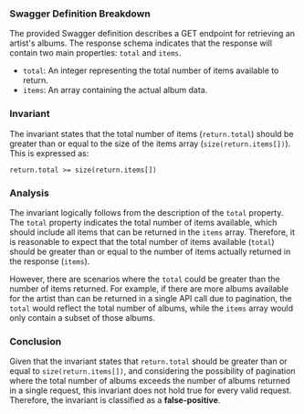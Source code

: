 ### Swagger Definition Breakdown
The provided Swagger definition describes a GET endpoint for retrieving an artist's albums. The response schema indicates that the response will contain two main properties: `total` and `items`. 

- `total`: An integer representing the total number of items available to return.
- `items`: An array containing the actual album data.

### Invariant
The invariant states that the total number of items (`return.total`) should be greater than or equal to the size of the items array (`size(return.items[])`). This is expressed as:

`return.total >= size(return.items[])`

### Analysis
The invariant logically follows from the description of the `total` property. The `total` property indicates the total number of items available, which should include all items that can be returned in the `items` array. Therefore, it is reasonable to expect that the total number of items available (`total`) should be greater than or equal to the number of items actually returned in the response (`items`). 

However, there are scenarios where the `total` could be greater than the number of items returned. For example, if there are more albums available for the artist than can be returned in a single API call due to pagination, the `total` would reflect the total number of albums, while the `items` array would only contain a subset of those albums. 

### Conclusion
Given that the invariant states that `return.total` should be greater than or equal to `size(return.items[])`, and considering the possibility of pagination where the total number of albums exceeds the number of albums returned in a single request, this invariant does not hold true for every valid request. Therefore, the invariant is classified as a **false-positive**.
